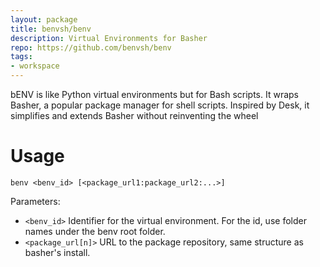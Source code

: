 ```yaml
---
layout: package
title: benvsh/benv
description: Virtual Environments for Basher
repo: https://github.com/benvsh/benv
tags:
- workspace
---
```


bENV is like Python virtual environments but for Bash scripts. It wraps Basher, a popular package manager for shell scripts. 
Inspired by Desk, it simplifies and extends Basher without reinventing the wheel

# Usage

`benv <benv_id> [<package_url1:package_url2:...>]`

Parameters:
- `<benv_id>` Identifier for the virtual environment.
For the id, use folder names under the benv root folder.
- `<package_url[n]>` URL to the package repository, same structure as basher's install.

